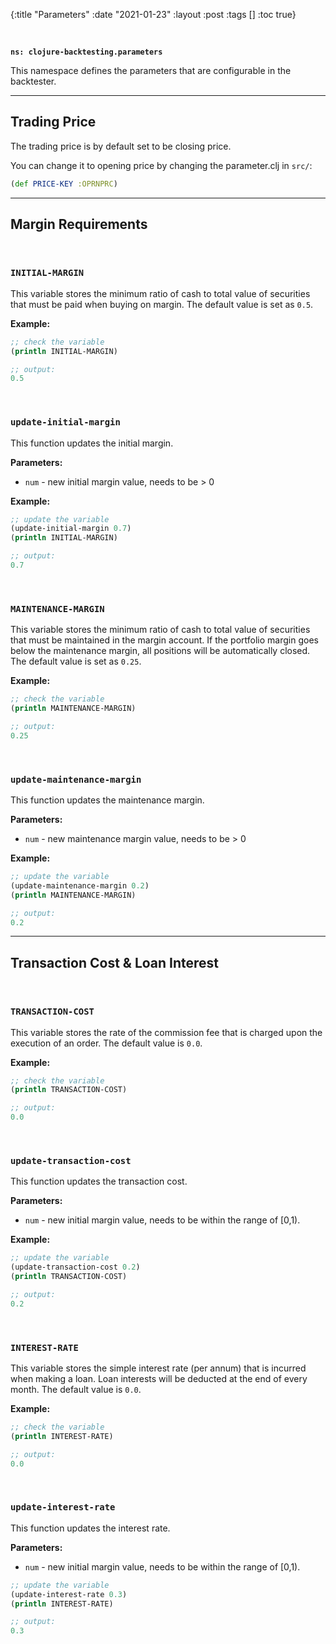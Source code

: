 {:title "Parameters"
 :date "2021-01-23"
 :layout :post
 :tags  []
 :toc true}


<style>
/* table styles */
table, th, td {
  border: 1px solid black;
  padding: 5px;
}
td {
  padding: 10px;
}
</style>

<br>

**`ns: clojure-backtesting.parameters`**

This namespace defines the parameters that are configurable in the backtester.

---

## Trading Price

The trading price is by default set to be closing price.

You can change it to opening price by changing the parameter.clj in `src/`:

```clojure
(def PRICE-KEY :OPRNPRC)
```

-----------------

## Margin Requirements

<br>

### `INITIAL-MARGIN`

This variable stores the minimum ratio of cash to total value of securities that must be paid when buying on margin. The default value is set as `0.5`.

**Example:**

```clojure
;; check the variable
(println INITIAL-MARGIN)

;; output:
0.5
```

<br>

### `update-initial-margin`

This function updates the initial margin.

**Parameters:**

- `num` - new initial margin value, needs to be > 0

**Example:**

```clojure
;; update the variable
(update-initial-margin 0.7)
(println INITIAL-MARGIN)

;; output:
0.7
```

<br>

### `MAINTENANCE-MARGIN`

This variable stores the minimum ratio of cash to total value of securities that must be maintained in the margin account. If the portfolio margin goes below the maintenance margin, all positions will be automatically closed. The default value is set as `0.25`.

**Example:**

```clojure
;; check the variable
(println MAINTENANCE-MARGIN)

;; output:
0.25
```

<br>

### `update-maintenance-margin`

This function updates the maintenance margin.

**Parameters:**

- `num` - new maintenance margin value, needs to be > 0

**Example:**

```clojure
;; update the variable
(update-maintenance-margin 0.2)
(println MAINTENANCE-MARGIN)

;; output:
0.2
```

---

## Transaction Cost & Loan Interest

<br>

### `TRANSACTION-COST`

This variable stores the rate of the commission fee that is charged upon the execution of an order. The default value is `0.0`.

**Example:**

```clojure
;; check the variable
(println TRANSACTION-COST)

;; output:
0.0
```


<br>

### `update-transaction-cost`

This function updates the transaction cost.

**Parameters:**

- `num` - new initial margin value, needs to be within the range of [0,1).

**Example:**

```clojure
;; update the variable
(update-transaction-cost 0.2)
(println TRANSACTION-COST)

;; output:
0.2
```

<br>


### `INTEREST-RATE`

This variable stores the simple interest rate (per annum) that is incurred when making a loan. Loan interests will be deducted at the end of every month. The default value is `0.0`.

**Example:**

```clojure
;; check the variable
(println INTEREST-RATE)

;; output:
0.0
```

<br>

### `update-interest-rate`

This function updates the interest rate.

**Parameters:**

- `num` - new initial margin value, needs to be within the range of [0,1).


```clojure
;; update the variable
(update-interest-rate 0.3)
(println INTEREST-RATE)

;; output:
0.3
```

<br>
